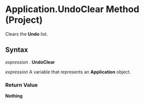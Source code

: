 
# Application.UndoClear Method (Project)

Clears the  **Undo** list.


## Syntax

 _expression_ . **UndoClear**

 _expression_ A variable that represents an **Application** object.


### Return Value

 **Nothing**

